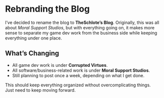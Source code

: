 # Rebranding the Blog

I’ve decided to rename the blog to **TheSchlote’s Blog**. Originally, this was all about *Moral Support Studios*, but with everything going on, it makes more sense to separate my game dev work from the business side while keeping everything under one place.

## What’s Changing
- All game dev work is under **Corrupted Virtues**.  
- All software/business-related work is under **Moral Support Studios**.  
- Still planning to post once a week, depending on what I get done.

This should keep everything organized without overcomplicating things. Just need to keep moving forward.